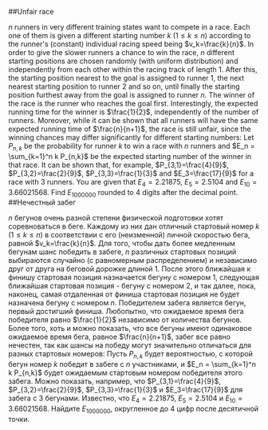 ##Unfair race

$n$ runners in very different training states want to compete in a race. Each one of them is given a different starting number $k$ $(1\leq k \leq n)$ according to the runner's (constant) individual racing speed being $v_k=\frac{k}{n}$.
In order to give the slower runners a chance to win the race, $n$ different starting positions are chosen randomly (with uniform distribution) and independently from each other within the racing track of length $1$. After this, the starting position nearest to the goal is assigned to runner $1$, the next nearest starting position to runner $2$ and so on, until finally the starting position furthest away from the goal is assigned to runner $n$. The winner of the race is the runner who reaches the goal first.
Interestingly, the expected running time for the winner is $\frac{1}{2}$, independently of the number of runners. Moreover, while it can be shown that all runners will have the same expected running time of $\frac{n}{n+1}$, the race is still unfair, since the winning chances may differ significantly for different starting numbers:
Let $P_{n,k}$ be the probability for runner $k$ to win a race with $n$ runners and $E_n = \sum_{k=1}^n k P_{n,k}$ be the expected starting number of the winner in that race. It can be shown that, for example,
$P_{3,1}=\frac{4}{9}$, $P_{3,2}=\frac{2}{9}$, $P_{3,3}=\frac{1}{3}$ and $E_3=\frac{17}{9}$ for a race with $3$ runners. 
You are given that $E_4=2.21875$, $E_5=2.5104$ and $E_{10}=3.66021568$.
Find $E_{1000000}$ rounded to 4 digits after the decimal point.
##Нечестный забег

$n$ бегунов очень разной степени физической подготовки хотят соревноваться в беге. Каждому из них дан отличный стартовый номер $k$ $(1\leq k \leq n)$ в соответствии с его (неизменной) личной скоростью бега, равной $v_k=\frac{k}{n}$.
Для того, чтобы дать более медленным бегунам шанс победить в забеге, $n$ различных стартовых позиций выбираются случайно (с равномерным распределением) и независимо друг от друга на беговой дорожке длиной $1$. После этого ближайшая к финишу стартовая позиция назначается бегуну с номером $1$, следующая ближайшая стартовая позиция - бегуну с номером $2$, и так далее, пока, наконец, самая отдаленная от финиша стартовая позиция не будет назначена бегуну с номером $n$. Победителем забега является бегун, первый достигший финиша.
Любопытно, что ожидаемое время бега победителя равно $\frac{1}{2}$ независимо от количества бегунов. Более того, хоть и можно показать, что все бегуны имеют одинаковое ожидаемое время бега, равное $\frac{n}{n+1}$, забег все равно нечестен, так как шансы на победу могут значительно отличаться для разных стартовых номеров:
Пусть $P_{n,k}$ будет вероятностью, с которой бегун номер $k$ победит в забеге с $n$ участниками, и $E_n = \sum_{k=1}^n k P_{n,k}$ будет ожидаемым стартовым номером победителя этого забега. Можно показать, например, что
$P_{3,1}=\frac{4}{9}$, $P_{3,2}=\frac{2}{9}$, $P_{3,3}=\frac{1}{3}$ и $E_3=\frac{17}{9}$ для забега с $3$ бегунами. 
Известно, что $E_4=2.21875$, $E_5=2.5104$ и $E_{10}=3.66021568$.
Найдите $E_{1000000}$, округленное до 4 цифр после десятичной точки.
